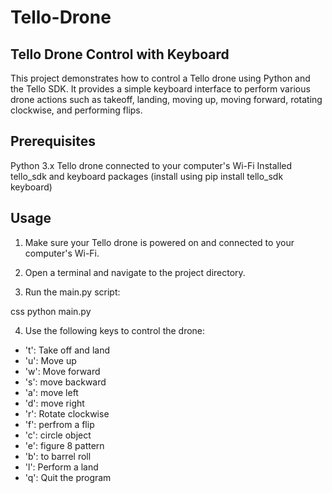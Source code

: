 # Tello-Drone


## Tello Drone Control with Keyboard

This project demonstrates how to control a Tello drone using Python and the Tello SDK. It provides a simple keyboard interface to perform various drone actions such as takeoff, landing, moving up, moving forward, rotating clockwise, and performing flips.

## Prerequisites

Python 3.x
Tello drone connected to your computer's Wi-Fi
Installed tello_sdk and keyboard packages (install using pip install tello_sdk keyboard)

## Usage

1. Make sure your Tello drone is powered on and connected to your computer's Wi-Fi.

2. Open a terminal and navigate to the project directory.

3. Run the main.py script:

css
python main.py

4. Use the following keys to control the drone:

* 't': Take off and land
* 'u': Move up
* 'w': Move forward
* 's': move backward
* 'a': move left
* 'd': move right
* 'r': Rotate clockwise
* 'f': perfrom a flip
* 'c': circle object
* 'e': figure 8 pattern
* 'b': to barrel roll
* 'l': Perform a land
* 'q': Quit the program